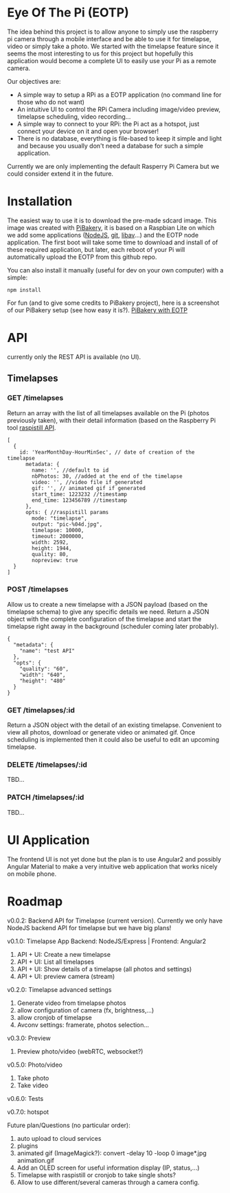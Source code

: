 # Eye Of The Pi (EOTP)

The idea behind this project is to allow anyone to simply use the raspberry pi camera through a mobile interface and be able to 
use it for timelapse, video or simply take a photo. We started with the timelapse feature since it seems the most interesting
to us for this project but hopefully this application would become a complete UI to easily use your Pi as a remote camera.

Our objectives are:
* A simple way to setup a RPi as a EOTP application (no command line for those who do not want)
* An intuitive UI to control the RPi Camera including image/video preview, timelapse scheduling, video recording...
* A simple way to connect to your RPi: the Pi act as a hotspot, just connect your device on it and open your browser!
* There is no database, everything is file-based to keep it simple and light and because you usually don't need a database for such 
a simple application.

Currently we are only implementing the default Rasperry Pi Camera but we could consider extend it in the future.

# Installation
The easiest way to use it is to download the pre-made sdcard image. 
This image was created with [PiBakery](https://github.com/davidferguson/pibakery), it is based on a Raspbian Lite on which
we add some applications ([NodeJS](https://nodejs.org/), [git](https://git-scm.com/), [libav](https://libav.org/)...) and the EOTP node application.
The first boot will take some time to download and install of of these required application, but later, each reboot of your Pi 
will automatically upload the EOTP from this github repo.

You can also install it manually (useful for dev on your own computer) with a simple:
```
npm install
```

For fun (and to give some credits to PiBakery project), here is a screenshot of our PiBakery setup (see how easy it is?).
[PiBakery with EOTP]()

# API 
currently only the REST API is available (no UI). 

## Timelapses
### GET /timelapses
Return an array with the list of all timelapses available on the Pi (photos previously taken),
with their detail information (based on the Raspberry Pi tool [raspistill API](https://www.raspberrypi.org/documentation/raspbian/applications/camera.md).

```
[
  {
    id: 'YearMonthDay-HourMinSec', // date of creation of the timelapse
      metadata: {
        name: '', //default to id
        nbPhotos: 30, //added at the end of the timelapse
        video: '', //video file if generated
        gif: '', // animated gif if generated
        start_time: 1223232 //timestamp
        end_time: 123456789 //timestamp
      },
      opts: { //raspistill params
        mode: "timelapse",
        output: "pic-%04d.jpg",
        timelapse: 10000,
        timeout: 2000000,
        width: 2592,
        height: 1944,
        quality: 80,
        nopreview: true
  }
]
```

### POST /timelapses
Allow us to create a new timelapse with a JSON payload (based on the timelapse schema) to give any specific details we need.
Return a JSON object with the complete configuration of the timelapse and start the timelapse right away in the background (scheduler coming later probably).

```
{
  "metadata": {
    "name": "test API"
  },
  "opts": {
  	"quality": "60",
  	"width": "640",
  	"height": "480"
  }
}
```

### GET /timelapses/:id
Return a JSON object with the detail of an existing timelapse. Convenient to view all photos, download or generate video or animated gif.
Once scheduling is implemented then it could also be useful to edit an upcoming timelapse.

### DELETE /timelapses/:id
TBD...

### PATCH /timelapses/:id
TBD...


# UI Application
The frontend UI is not yet done but the plan is to use Angular2 and possibly Angular Material to make a very intuitive web application
that works nicely on mobile phone.

# Roadmap

v0.0.2: Backend API for Timelapse (current version).
Currently we only have NodeJS backend API for timelapse but we have big plans!

v0.1.0: Timelapse App
Backend: NodeJS/Express | Frontend: Angular2
1. API + UI: Create a new timelapse
2. API + UI: List all timelapses
3. API + UI: Show details of a timelapse (all photos and settings)
4. API + UI: preview camera (stream)

v0.2.0: Timelapse advanced settings
1. Generate video from timelapse photos
1. allow configuration of camera (fx, brightness,...)
2. allow cronjob of timelapse
3. Avconv settings: framerate, photos selection...

v0.3.0: Preview
1. Preview photo/video (webRTC, websocket?)

v0.5.0: Photo/video
1. Take photo
2. Take video

v0.6.0: Tests

v0.7.0: hotspot


Future plan/Questions (no particular order):
1. auto upload to cloud services
2. plugins
3. animated gif (ImageMagick?): convert -delay 10 -loop 0 image*.jpg animation.gif
4. Add an OLED screen for useful information display (IP, status,...)
5. Timelapse with raspistill or cronjob to take single shots? 
6. Allow to use different/several cameras through a camera config.
